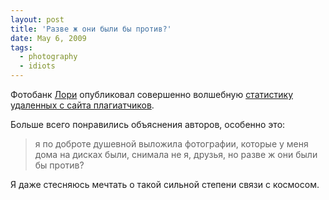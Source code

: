 ```yaml
---
layout: post
title: 'Разве ж они были бы против?'
date: May 6, 2009
tags:
  - photography
  - idiots
---
```


Фотобанк [Лори](http://lori.ru/?ref=599 "Фотобанк Лори") опубликовал совершенно волшебную [статистику удаленных с сайта плагиатчиков](http://lori-fotobank.livejournal.com/13236.html "Лори — статистика удаленных с сайта плагиатчиков").

Больше всего понравились объяснения авторов, особенно это:

> я по доброте душевной выложила фотографии, которые у меня дома на дисках были, снимала не я, друзья, но разве ж они были бы против?

Я даже стесняюсь мечтать о такой сильной степени связи с космосом.
